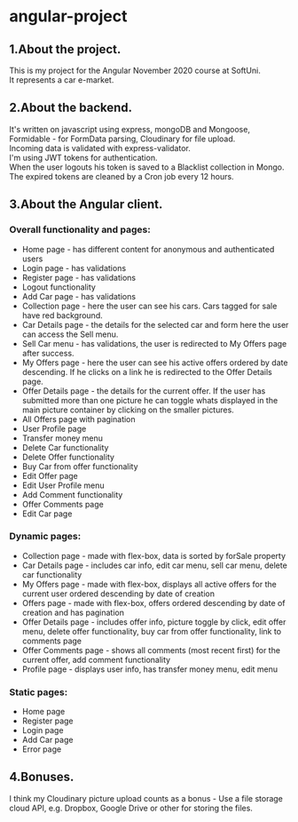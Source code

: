 # angular-project

## 1.About the project.  
This is my project for the Angular November 2020 course at SoftUni.  
It represents a car e-market.  

## 2.About the backend.  
It's written on javascript using express, mongoDB and Mongoose,  
Formidable - for FormData parsing, Cloudinary for file upload.  
Incoming data is validated with express-validator.  
I'm using JWT tokens for authentication.  
When the user logouts his token is saved to a Blacklist collection in Mongo.  
The expired tokens are cleaned by a Cron job every 12 hours.

## 3.About the Angular client.  
### Overall functionality and pages:  
- Home page - has different content for anonymous and authenticated users  
- Login page - has validations  
- Register page - has validations  
- Logout functionality  
- Add Car page - has validations  
- Collection page - here the user can see his cars. Cars tagged for sale have red background.  
- Car Details page - the details for the selected car and form here the user can access the Sell menu.  
- Sell Car menu - has validations, the user is redirected to My Offers page after success.  
- My Offers page - here the user can see his active offers ordered by date descending. If he clicks on a link he is redirected to the Offer Details page.  
- Offer Details page - the details for the current offer. If the user has submitted more than one picture he can toggle whats displayed in the main picture  container by clicking on the smaller pictures.  
- All Offers page with pagination  
- User Profile page  
- Transfer money menu  
- Delete Car functionality  
- Delete Offer functionality  
- Buy Car from offer functionality  
- Edit Offer page  
- Edit User Profile menu  
- Add Comment functionality  
- Offer Comments page  
- Edit Car page  

### Dynamic pages:  
- Collection page - made with flex-box, data is sorted by forSale property  
- Car Details page - includes car info, edit car menu, sell car menu, delete car functionality  
- My Offers page - made with flex-box, displays all active offers for the current user ordered descending by date of creation  
- Offers page - made with flex-box, offers ordered descending by date of creation and has pagination  
- Offer Details page - includes offer info, picture toggle by click, edit offer menu, delete offer functionality, buy car from offer functionality, link to comments page  
- Offer Comments page - shows all comments (most recent first) for the current offer, add comment functionality  
- Profile page - displays user info, has transfer money menu, edit menu  

### Static pages:  
- Home page  
- Register page  
- Login page  
- Add Car page  
- Error page  

## 4.Bonuses.  
I think my Cloudinary picture upload counts as a bonus - Use a file storage cloud API, e.g. Dropbox, Google Drive or other for storing the files.  
